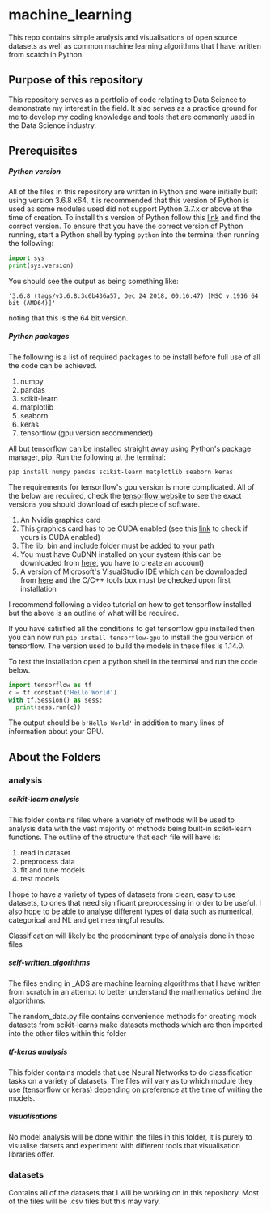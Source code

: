 # machine_learning
This repo contains simple analysis and visualisations of open source datasets as well as common machine learning algorithms that I have written from scatch in Python.

## Purpose of this repository

This repository serves as a portfolio of code relating to Data Science to demonstrate my interest in the field. It also serves as a practice ground for me to develop my coding knowledge and tools that are commonly used in the Data Science industry.

## Prerequisites

##### Python version

All of the files in this repository are written in Python and were initially built using version 3.6.8 x64, it is recommended that this version of Python is used as some modules used did not support Python 3.7.x or above at the time of creation.
To install this version of Python follow this [link](https://www.python.org/downloads/) and find the correct version.
To ensure that you have the correct version of Python running, start a Python shell by typing `python` into the terminal then running the following:

```python
import sys
print(sys.version)
```

You should see the output as being something like:

`'3.6.8 (tags/v3.6.8:3c6b436a57, Dec 24 2018, 00:16:47) [MSC v.1916 64 bit (AMD64)]'`

noting that this is the 64 bit version.

##### Python packages

The following is a list of required packages to be install before full use of all the code can be achieved.

1. numpy
2. pandas
3. scikit-learn
4. matplotlib
5. seaborn
6. keras
7. tensorflow (gpu version recommended)

All but tensorflow can be installed straight away using Python's package manager, pip. Run the following at the terminal:

```
pip install numpy pandas scikit-learn matplotlib seaborn keras
```
The requirements for tensorflow's gpu version is more complicated. All of the below are required, check the [tensorflow website]() to see the exact versions you should download of each piece of software.

1. An Nvidia graphics card
2. This graphics card has to be CUDA enabled (see this [link](https://developer.nvidia.com/cuda-gpus) to check if yours is CUDA enabled)
3. The lib, bin and include folder must be added to your path
4. You must have CuDNN installed on your system (this can be downloaded from [here](https://developer.nvidia.com/cudnn), you have to create an account)
5. A version of Microsoft's VisualStudio IDE which can be downloaded from [here](https://visualstudio.microsoft.com/) and the C/C++ tools box must be checked upon first installation

I recommend following a video tutorial on how to get tensorflow installed but the above is an outline of what will be required.

If you have satisfied all the conditions to get tensorflow gpu installed then you can now run `pip install tensorflow-gpu` to install the gpu version of tensorflow. The version used to build the models in these files is 1.14.0.

To test the installation open a python shell in the terminal and run the code below.

```Python
import tensorflow as tf
c = tf.constant('Hello World')
with tf.Session() as sess:
  print(sess.run(c))
```

The output should be `b'Hello World'` in addition to many lines of information about your GPU.


## About the Folders

### analysis

##### scikit-learn analysis
This folder contains files where a variety of methods will be used to analysis data with the vast majority of methods being built-in scikit-learn functions. The outline of the structure that each file will have is:
1. read in dataset
2. preprocess data
3. fit and tune models
4. test models

I hope to have a variety of types of datasets from clean, easy to use datasets, to ones that need significant preprocessing in order to be useful. I also hope to be able to analyse different types of data such as numerical, categorical and NL and get meaningful results.

Classification will likely be the predominant type of analysis done in these files

##### self-written_algorithms

The files ending in \_ADS are machine learning algorithms that I have written from scratch in an attempt to better understand the mathematics behind the algorithms.

The random_data.py file contains convenience methods for creating mock datasets from scikit-learns make datasets methods which are then imported into the other files within this folder

##### tf-keras analysis

This folder contains models that use Neural Networks to do classification tasks on a variety of datasets. The files will vary as to which module they use (tensorflow or keras) depending on preference at the time of writing the models.

##### visualisations

No model analysis will be done within the files in this folder, it is purely to visualise datsets and experiment with different tools that visualisation libraries offer.

### datasets

Contains all of the datasets that I will be working on in this repository. Most of the files will be .csv files but this may vary.
